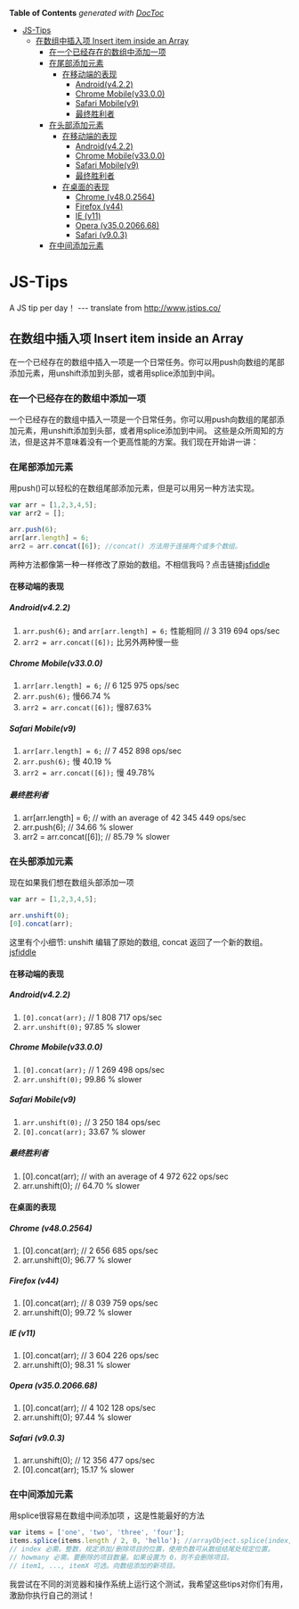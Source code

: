 <!-- START doctoc generated TOC please keep comment here to allow auto update -->
<!-- DON'T EDIT THIS SECTION, INSTEAD RE-RUN doctoc TO UPDATE -->
**Table of Contents**  *generated with [DocToc](https://github.com/thlorenz/doctoc)*

- [JS-Tips](#js-tips)
  - [在数组中插入项 Insert item inside an Array](#%E5%9C%A8%E6%95%B0%E7%BB%84%E4%B8%AD%E6%8F%92%E5%85%A5%E9%A1%B9-insert-item-inside-an-array)
    - [在一个已经存在的数组中添加一项](#%E5%9C%A8%E4%B8%80%E4%B8%AA%E5%B7%B2%E7%BB%8F%E5%AD%98%E5%9C%A8%E7%9A%84%E6%95%B0%E7%BB%84%E4%B8%AD%E6%B7%BB%E5%8A%A0%E4%B8%80%E9%A1%B9)
    - [在尾部添加元素](#%E5%9C%A8%E5%B0%BE%E9%83%A8%E6%B7%BB%E5%8A%A0%E5%85%83%E7%B4%A0)
      - [在移动端的表现](#%E5%9C%A8%E7%A7%BB%E5%8A%A8%E7%AB%AF%E7%9A%84%E8%A1%A8%E7%8E%B0)
        - [Android(v4.2.2)](#androidv422)
        - [Chrome Mobile(v33.0.0)](#chrome-mobilev3300)
        - [Safari Mobile(v9)](#safari-mobilev9)
        - [最终胜利者](#%E6%9C%80%E7%BB%88%E8%83%9C%E5%88%A9%E8%80%85)
    - [在头部添加元素](#%E5%9C%A8%E5%A4%B4%E9%83%A8%E6%B7%BB%E5%8A%A0%E5%85%83%E7%B4%A0)
      - [在移动端的表现](#%E5%9C%A8%E7%A7%BB%E5%8A%A8%E7%AB%AF%E7%9A%84%E8%A1%A8%E7%8E%B0-1)
        - [Android(v4.2.2)](#androidv422-1)
        - [Chrome Mobile(v33.0.0)](#chrome-mobilev3300-1)
        - [Safari Mobile(v9)](#safari-mobilev9-1)
        - [最终胜利者](#%E6%9C%80%E7%BB%88%E8%83%9C%E5%88%A9%E8%80%85-1)
      - [在桌面的表现](#%E5%9C%A8%E6%A1%8C%E9%9D%A2%E7%9A%84%E8%A1%A8%E7%8E%B0)
        - [Chrome (v48.0.2564)](#chrome-v4802564)
        - [Firefox (v44)](#firefox-v44)
        - [IE (v11)](#ie-v11)
        - [Opera (v35.0.2066.68)](#opera-v350206668)
        - [Safari (v9.0.3)](#safari-v903)
    - [在中间添加元素](#%E5%9C%A8%E4%B8%AD%E9%97%B4%E6%B7%BB%E5%8A%A0%E5%85%83%E7%B4%A0)

<!-- END doctoc generated TOC please keep comment here to allow auto update -->

# JS-Tips
A JS tip per day！ --- translate from http://www.jstips.co/

## 在数组中插入项 Insert item inside an Array

在一个已经存在的数组中插入一项是一个日常任务。你可以用push向数组的尾部添加元素，用unshift添加到头部，或者用splice添加到中间。

### 在一个已经存在的数组中添加一项

一个已经存在的数组中插入一项是一个日常任务。你可以用push向数组的尾部添加元素，用unshift添加到头部，或者用splice添加到中间。
这些是众所周知的方法，但是这并不意味着没有一个更高性能的方案。我们现在开始讲一讲：

### 在尾部添加元素

用push()可以轻松的在数组尾部添加元素，但是可以用另一种方法实现。

```js
var arr = [1,2,3,4,5];
var arr2 = [];

arr.push(6);
arr[arr.length] = 6;
arr2 = arr.concat([6]); //concat() 方法用于连接两个或多个数组。
```
两种方法都像第一种一样修改了原始的数组。不相信我吗？点击链接[jsfiddle](https://jsfiddle.net/xiao555/79abzm6t/)

#### 在移动端的表现

##### Android(v4.2.2)
  1. `arr.push(6);` and `arr[arr.length] = 6;` 性能相同 // 3 319 694 ops/sec
  2. `arr2 = arr.concat([6]);` 比另外两种慢一些

##### Chrome Mobile(v33.0.0)
  1. `arr[arr.length] = 6;` // 6 125 975 ops/sec
  2. `arr.push(6);` 慢66.74 %
  3. `arr2 = arr.concat([6]);` 慢87.63%

##### Safari Mobile(v9)
  1. `arr[arr.length] = 6;` // 7 452 898 ops/sec
  2. `arr.push(6);` 慢 40.19 %
  3. `arr2 = arr.concat([6]);` 慢 49.78%

##### 最终胜利者

  1. arr[arr.length] = 6; // with an average of 42 345 449 ops/sec
  2. arr.push(6); // 34.66 % slower
  3. arr2 = arr.concat([6]); // 85.79 % slower

### 在头部添加元素

现在如果我们想在数组头部添加一项

```js
var arr = [1,2,3,4,5];

arr.unshift(0);
[0].concat(arr);
```
这里有个小细节: unshift 编辑了原始的数组, concat 返回了一个新的数组。[jsfiddle](https://jsfiddle.net/xiao555/wq7fvbm9/)

#### 在移动端的表现

##### Android(v4.2.2)
  1. `[0].concat(arr);` // 1 808 717 ops/sec
  2. `arr.unshift(0);` 97.85 % slower

##### Chrome Mobile(v33.0.0)
  1. `[0].concat(arr);` // 1 269 498 ops/sec
  2. `arr.unshift(0);` 99.86 % slower

##### Safari Mobile(v9)
  1. `arr.unshift(0);` // 3 250 184 ops/sec
  2. `[0].concat(arr);` 33.67 % slower

##### 最终胜利者

  1. [0].concat(arr); // with an average of 4 972 622 ops/sec
  2. arr.unshift(0); // 64.70 % slower

#### 在桌面的表现

##### Chrome (v48.0.2564)
1. [0].concat(arr); // 2 656 685 ops/sec
2. arr.unshift(0); 96.77 % slower

##### Firefox (v44)
1. [0].concat(arr); // 8 039 759 ops/sec
2. arr.unshift(0); 99.72 % slower

##### IE (v11)
1. [0].concat(arr); // 3 604 226 ops/sec
2. arr.unshift(0); 98.31 % slower

##### Opera (v35.0.2066.68)
1. [0].concat(arr); // 4 102 128 ops/sec
2. arr.unshift(0); 97.44 % slower

##### Safari (v9.0.3)
1. arr.unshift(0); // 12 356 477 ops/sec
2. [0].concat(arr); 15.17 % slower

### 在中间添加元素

用splice很容易在数组中间添加项 ，这是性能最好的方法

```js
var items = ['one', 'two', 'three', 'four'];
items.splice(items.length / 2, 0, 'hello'); //arrayObject.splice(index,howmany,item1,.....,itemX)
// index 必需。整数，规定添加/删除项目的位置，使用负数可从数组结尾处规定位置。
// howmany 必需。要删除的项目数量。如果设置为 0，则不会删除项目。
// item1, ..., itemX 可选。向数组添加的新项目。
```
我尝试在不同的浏览器和操作系统上运行这个测试，我希望这些tips对你们有用，激励你执行自己的测试！



